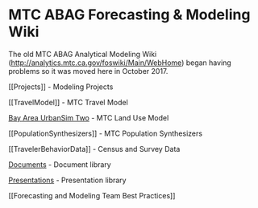# MTC ABAG Forecasting & Modeling Wiki

The old MTC ABAG Analytical Modeling Wiki (http://analytics.mtc.ca.gov/foswiki/Main/WebHome) began having problems so it was moved here in October 2017.

[[Projects]] - Modeling Projects

[[TravelModel]] - MTC Travel Model

[Bay Area UrbanSim Two](http://bayareametro.github.io/baus_docs/) - MTC Land Use Model

[[PopulationSynthesizers]] - MTC Population Synthesizers

[[TravelerBehaviorData]] - Census and Survey Data

[Documents](https://mtcdrive.box.com/v/modeling-foswiki-doc-archive) - Document library

[Presentations](https://mtcdrive.box.com/v/modeling-foswiki-pres-archive) - Presentation library

[[Forecasting and Modeling Team Best Practices]]